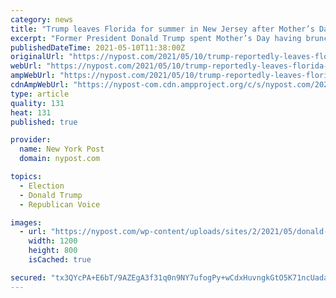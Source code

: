 ```yaml
---
category: news
title: "Trump leaves Florida for summer in New Jersey after Mother’s Day brunch: report"
excerpt: "Former President Donald Trump spent Mother’s Day having brunch with wife Melania and son Barron, before jetting out to spend the summer in New Jersey, according to a report."
publishedDateTime: 2021-05-10T11:38:00Z
originalUrl: "https://nypost.com/2021/05/10/trump-reportedly-leaves-florida-for-summer-in-new-jersey/"
webUrl: "https://nypost.com/2021/05/10/trump-reportedly-leaves-florida-for-summer-in-new-jersey/"
ampWebUrl: "https://nypost.com/2021/05/10/trump-reportedly-leaves-florida-for-summer-in-new-jersey/amp/"
cdnAmpWebUrl: "https://nypost-com.cdn.ampproject.org/c/s/nypost.com/2021/05/10/trump-reportedly-leaves-florida-for-summer-in-new-jersey/amp/"
type: article
quality: 131
heat: 131
published: true

provider:
  name: New York Post
  domain: nypost.com

topics:
  - Election
  - Donald Trump
  - Republican Voice

images:
  - url: "https://nypost.com/wp-content/uploads/sites/2/2021/05/donald-trump-bedminister-golf-30-1.jpg?quality=90&strip=all&w=1200"
    width: 1200
    height: 800
    isCached: true

secured: "tx3QYcPA+E6bT/9AZEgA3f31q0n9NY7ufogPy+wCdxHuvngkGtO5K71ncUadaHiCcIN0ZHWsiTmm4zaAOXLSgyWJVfZiSD09d1GoTXk9JHd1HchC22HTt/eabTSZqLOoSaQva0C0hrAAC9FsOhj+LoG+zq7D3y7suhPWWe1XRo1g4Hm2JLe7aINY6rCNp0P+PpPuPQXaX1vCNUSfO6w09khhwHgkDPuwYqDPolu4rIxE9Tf4KOld/CA88yIMSpbJ1IWXFLw6gu0IOYIHYCJqj9wtWHhokuvsMyb4BzbfM1mVCVZyvKXtSpztMsKFxykg2agq4gGYVzfBVwDI6UmXQbKPQLwGrjm81zy+2JtoVts=;Kua9cwRzvH4EfryY16BEUQ=="
---
```



